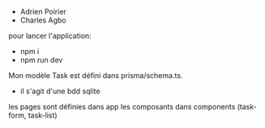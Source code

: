 - Adrien Poirier
- Charles Agbo

pour lancer l'application: 
- npm i
- npm run dev

Mon modèle Task est défini dans prisma/schema.ts. 
- il s'agit d'une bdd sqlite

les pages sont définies dans app
les composants dans components (task-form, task-list)
